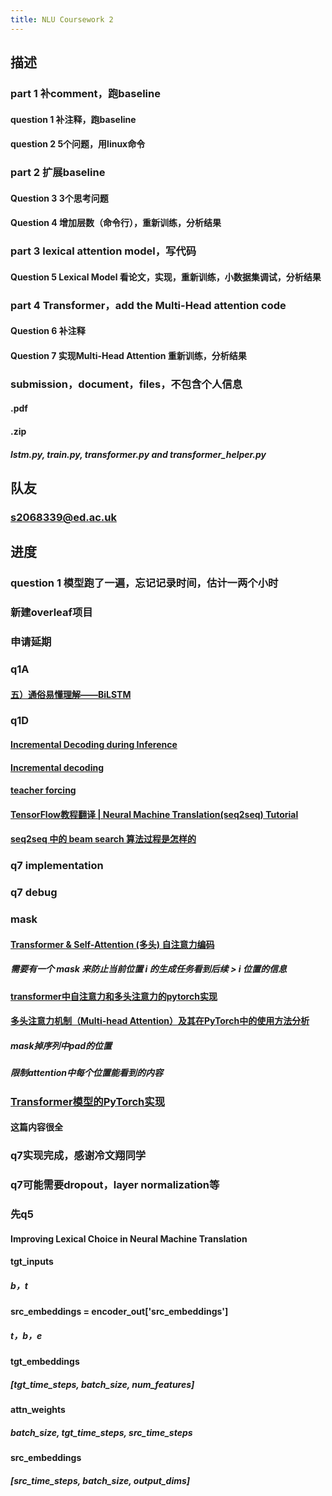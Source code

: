 ```yaml
---
title: NLU Coursework 2
---
```


## 描述
### part 1 补comment，跑baseline
#### question 1 补注释，跑baseline
#### question 2 5个问题，用linux命令
### part 2 扩展baseline
#### Question 3 3个思考问题
#### Question 4 增加层数（命令行），重新训练，分析结果
### part 3 lexical attention model，写代码
#### Question 5 Lexical Model 看论文，实现，重新训练，小数据集调试，分析结果
### part 4 Transformer，add the Multi-Head attention code
#### Question 6 补注释
#### Question 7 实现Multi-Head Attention 重新训练，分析结果
### submission，document，files，不包含个人信息
#### <UUN>.pdf
#### <UUN>.zip
##### lstm.py, train.py, transformer.py and transformer_helper.py
## 队友
### s2068339@ed.ac.uk
## 进度
### question 1 模型跑了一遍，忘记记录时间，估计一两个小时
### 新建overleaf项目
### 申请延期
### q1A
#### [五）通俗易懂理解——BiLSTM](https://zhuanlan.zhihu.com/p/40119926)
### q1D
#### [Incremental Decoding during Inference](https://www.telesens.co/2019/04/21/understanding-incremental-decoding-in-fairseq/#Incremental_Decoding_during_Inference)
#### [Incremental decoding](https://fairseq.readthedocs.io/en/latest/models.html?highlight=incremental#incremental-decoding)
#### [teacher forcing](https://zhuanlan.zhihu.com/p/93030328)
#### [TensorFlow教程翻译 | Neural Machine Translation(seq2seq) Tutorial](https://zhuanlan.zhihu.com/p/33319933)
#### [seq2seq 中的 beam search 算法过程是怎样的](https://www.zhihu.com/question/54356960/answer/138990060)
### q7 implementation
### q7 debug
### mask
#### [Transformer & Self-Attention (多头) 自注意力编码](https://congchan.github.io/NLP-attention-03-self-attention/)
##### 需要有一个 mask 来防止当前位置 i 的生成任务看到后续 > i 位置的信息
#### [transformer中自注意力和多头注意力的pytorch实现](https://www.cnblogs.com/xiximayou/p/13343856.html)
#### [多头注意力机制（Multi-head Attention）及其在PyTorch中的使用方法分析](https://blog.csdn.net/HappyCtest/article/details/109847449)
##### mask掉序列中pad的位置
##### 限制attention中每个位置能看到的内容
### [Transformer模型的PyTorch实现](https://luozhouyang.github.io/transformer/)
#### 这篇内容很全
### q7实现完成，感谢冷文翔同学
### q7可能需要dropout，layer normalization等
### 先q5
#### Improving Lexical Choice in Neural Machine Translation
#### tgt_inputs
##### b，t
#### src_embeddings = encoder_out['src_embeddings']
##### t，b，e
#### tgt_embeddings
##### [tgt_time_steps, batch_size, num_features]
#### attn_weights
##### batch_size, tgt_time_steps, src_time_steps
#### src_embeddings
##### [src_time_steps, batch_size, output_dims]

